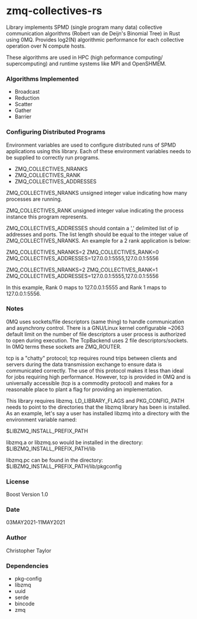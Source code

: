 <!-- Copyright (c) 2021 Christopher Taylor                                          -->
<!--                                                                                -->
<!--   Distributed under the Boost Software License, Version 1.0. (See accompanying -->
<!--   file LICENSE_1_0.txt or copy at http://www.boost.org/LICENSE_1_0.txt)        -->

# zmq-collectives-rs

Library implements SPMD (single program many data) collective
communication algorithms (Robert van de Deijn's Binomial Tree)
in Rust using 0MQ. Provides log2(N) algorithmic performance
for each collective operation over N compute hosts.

These algorithms are used in HPC (high peformance computing/
supercomputing) and runtime systems like MPI and OpenSHMEM.

### Algorithms Implemented

* Broadcast
* Reduction
* Scatter
* Gather
* Barrier

### Configuring Distributed Programs

Environment variables are used to configure distributed
runs of SPMD applications using this library. Each of
these environment variables needs to be supplied to
correctly run programs.

* ZMQ_COLLECTIVES_NRANKS
* ZMQ_COLLECTIVES_RANK
* ZMQ_COLLECTIVES_ADDRESSES

ZMQ_COLLECTIVES_NRANKS unsigned integer value indicating
how many processes are running.

ZMQ_COLLECTIVES_RANK unsigned integer value indicating
the process instance this program represents.

ZMQ_COLLECTIVES_ADDRESSES should contain a ',' delimited
list of ip addresses and ports. The list length should be
equal to the integer value of ZMQ_COLLECTIVES_NRANKS. An
example for a 2 rank application is below:

ZMQ_COLLECTIVES_NRANKS=2 ZMQ_COLLECTIVES_RANK=0
ZMQ_COLLECTIVES_ADDRESSES=127.0.0.1:5555,127.0.0.1:5556

ZMQ_COLLECTIVES_NRANKS=2 ZMQ_COLLECTIVES_RANK=1
ZMQ_COLLECTIVES_ADDRESSES=127.0.0.1:5555,127.0.0.1:5556

In this example, Rank 0 maps to 127.0.0.1:5555 and Rank 1
maps to 127.0.0.1:5556.

### Notes

0MQ uses sockets/file descriptors (same thing) to
handle communication and asynchrony control. There
is a GNU/Linux kernel configurable ~2063 default
limit on the number of file descriptors a user
process is authorized to open during execution. The
TcpBackend uses 2 file descriptors/sockets. In 0MQ
terms these sockets are ZMQ_ROUTER.

tcp is a "chatty" protocol; tcp requires round trips
between clients and servers during the data transmission
exchange to ensure data is communicated correctly. The
use of this protocol makes it less than ideal for jobs
requiring high performance. However, tcp is provided in
0MQ and is universally accessible (tcp is a commodity
protocol) and makes for a reasonable place to plant a
flag for providing an implementation.

This library requires libzmq. LD_LIBRARY_FLAGS and
PKG_CONFIG_PATH needs to point to the directories that
the libzmq library has been is installed. As an example,
let's say a user has installed libzmq into a directory
with the environment variable named:

$LIBZMQ_INSTALL_PREFIX_PATH 

libzmq.a or libzmq.so would be installed in the directory:
    $LIBZMQ_INSTALL_PREFIX_PATH/lib

libzmq.pc can be found in the directory:
    $LIBZMQ_INSTALL_PREFIX_PATH/lib/pkgconfig

### License

Boost Version 1.0

### Date

03MAY2021-11MAY2021

### Author

Christopher Taylor

### Dependencies

* pkg-config
* libzmq
* uuid
* serde
* bincode
* zmq

